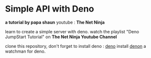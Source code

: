 # Simple API with Deno

**a tutorial by papa shaun**
youtube : **The Net Ninja**

learn to create a simple server with deno.
watch the playlist "Deno JumpStart Tutorial" on **The Net Ninja Youtube Channel**

clone this repository,
don't forget to install deno :
[deno](https://deno.land/manual/getting_started/installation)
install [denon](https://deno.land/x/denon) a watchman for deno.
